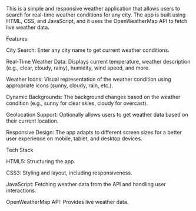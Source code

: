 This is a simple and responsive weather application that allows users to search for real-time weather conditions for any city. 
The app is built using HTML, CSS, and JavaScript, and it uses the OpenWeatherMap API to fetch live weather data.

Features:

City Search: Enter any city name to get current weather conditions.

Real-Time Weather Data: Displays current temperature, weather description (e.g., clear, cloudy, rainy), humidity, wind speed, and more.

Weather Icons: Visual representation of the weather condition using appropriate icons (sunny, cloudy, rain, etc.).

Dynamic Backgrounds: The background changes based on the weather condition (e.g., sunny for clear skies, cloudy for overcast).

Geolocation Support: Optionally allows users to get weather data based on their current location.

Responsive Design: The app adapts to different screen sizes for a better user experience on mobile, tablet, and desktop devices.



Tech Stack


HTML5: Structuring the app.

CSS3: Styling and layout, including responsiveness.

JavaScript: Fetching weather data from the API and handling user interactions.

OpenWeatherMap API: Provides live weather data.
